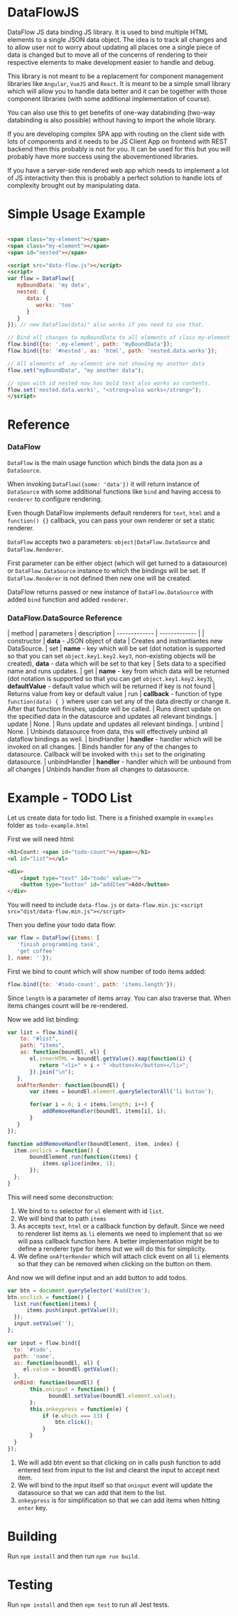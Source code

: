 # DataFlowJS

DataFlow JS data binding JS library. It is used to bind multiple HTML elements
to a single JSON data object. The idea is to track all changes and to allow user
not to worry about updating all places one a single piece of data is changed but
to move all of the concerns of rendering to their respective elements to make
development easier to handle and debug.

This library is not meant to be a replacement for component management libraries
like `Angular`, `VueJS` and `React`. It is meant to be a simple small library which
will allow you to handle data better and it can be together with those component
libraries (with some additional implementation of course).

You can also use this to get benefits of one-way databinding (two-way databinding
is also possible) without having to import the whole library.

If you are developing complex SPA app with routing on the client side with lots
of components and it needs to be JS Client App on frontend with REST backend then
this probably is not for you. It can be used for this but you will probably have
more success using the abovementioned libraries.

If you have a server-side rendered web app which needs to implement a lot of JS
interactivity then this is probably a perfect solution to handle lots of complexity
brought out by manipulating data.

# Simple Usage Example

```html

<span class="my-element"></span>
<span class="my-element"></span>
<span id="nested"></span>

<script src="data-flow.js"></script>
<script>
var flow = DataFlow({
   myBoundData: 'my data',
   nested: {
      data: {
         works: 'too'
      }
   }
}); // new DataFlow(data)" also works if you need to use that.

// Bind all changes to myBoundData to all elements of class my-element
flow.bind({to: '.my-element', path: 'myBoundData'});
flow.bind({to: '#nested', as: 'html', path: 'nested.data.works'});

// All elements of .my-element are not showing my another data
flow.set("myBoundData", "my another data");

// span with id nested now has bold text also works as contents.
flow.set('nested.data.works', "<strong>also works</strong>");
</script>
```

# Reference

### DataFlow

`DataFlow` is the main usage function which binds the data json as a `DataSource`.

When invoking `DataFlow({some: 'data'})` it will return instance of `DataSource` with
some additional functions like `bind` and having access to `renderer` to configure
rendering.

Even though DataFlow implements default renderers for `text`, `html` and a `function() {}` callback, you can pass your own renderer or set a static renderer.

`DataFlow` accepts two a parameters: `object|DataFlow.DataSource` and `DataFlow.Renderer`.

First parameter can be either object (which will get turned to a datasource) or
`DataFlow.DataSource` instance to which the bindings will be set.
If `DataFlow.Renderer` is not defined then new one will be created.

DataFlow returns passed or new instance of `DataFlow.DataSource` with added `bind` function and added `renderer`.

### DataFlow.DataSource Reference

| method  | parameters | description
| ------------- | ------------- |
| constructor  | **data** - JSON object of data | Creates and instrantiantes new DataSource.
| set | **name** - key which will be set  (dot notation is supported so that you can set `object.key1.key2.key3`, non-existing objects will be created), **data** - data which will be set to that key | Sets data to a specified name and runs updates.
| get | **name** - key from which data will be returned (dot notation is supported so that you can get `object.key1.key2.key3`), **defaultValue** - default value which will be returned if key is not found | Returns value from key or default value
| run | **callback** - function of type `function(data) { }` where user can set any of the data directly or change it. After that function finishes, update will be called. | Runs direct update on the specified data in the datasource and updates all relevant bindings.
| update | None. | Runs update and updates all relevant bindings.
| unbind | None. | Unbinds datasource from data, this will effectively unbind all dataflow bindings as well.
| bindHandler | **handler** - handler which will be invoked on all changes. | Binds handler for any of the changes to datasource. Callback will be invoked with `this` set to the originating datasource.
| unbindHandler | **handler** - handler which will be unbound from all changes | Unbinds handler from all changes to datasource.

# Example - TODO List

Let us create data for todo list. There is a finished example in `examples` folder as `todo-example.html`

First we will need html:

```html
<h1>Count: <span id="todo-count"></span></h1>
<ul id="list"></ul>

<div>
    <input type="text" id="todo" value="">
    <button type="button" id="addItem">Add</button>
</div>
```

You will need to include `data-flow.js` or `data-flow.min.js`:
`<script src="dist/data-flow.min.js"></script>`

Then you define your todo data flow:

```js
var flow = DataFlow({items: [
   'finish programming task',
   'get coffee'
], name: ''});
```

First we bind to count which will show number of todo items added:

```js
flow.bind({to: '#todo-count', path: 'items.length'});
```

Since `length` is a parameter of items array. You can also traverse that. When items
changes count will be re-rendered.

Now we add list binding:

```js
var list = flow.bind({
    to: "#list",
    path: "items",
    as: function(boundEl, el) {
       el.innerHTML = boundEl.getValue().map(function(i) {
          return "<li>" + i + " <button>X</button></li>";
       }).join("\n");
   },
   onAfterRender: function(boundEl) {
       var items = boundEl.element.querySelectorAll('li button');

       for(var i = 0; i < items.length; i++) {
           addRemoveHandler(boundEl, items[i], i);
       }
   }
});

function addRemoveHandler(boundElement, item, index) {
  item.onclick = function() {
       boundElement.run(function(items) {
           items.splice(index, 1);
       });
  };
}
```

This will need some deconstruction:
1. We bind to `to` selector for `ul` element with id `list`.
2. We will bind that to path `items`
3. As accepts `text`, `html` or a callback function by default. Since we need to renderer list items as `li` elements we need to implement that so we will pass callback function here. A better implementation might be to define a renderer type for items but we will do this for simplicity.
4. We define `onAfterRender` which will attach click event on all `li` elements so that they can be removed when clicking on the button on them.

And now we will define input and an add button to add todos.

```js
var btn = document.querySelector('#addItem');
btn.onclick = function() {
  list.run(function(items) {
      items.push(input.getValue());
  });
  input.setValue('');
};

var input = flow.bind({
  to: '#todo',
  path: 'name',
  as: function(boundEl, el) {
     el.value = boundEl.getValue();
  },
  onBind: function(boundEl) {
       this.oninput = function() {
             boundEl.setValue(boundEl.element.value);
       };
       this.onkeypress = function(e) {
           if (e.which === 13) {
               btn.click();
           }
       }
  }
});
```

1. We will add btn event so that clicking on in calls push function to add entered
text from input to the list and clearst the input to accept next item.
2. We will bind to the input itself so that `oninput` event will update the
datasource so that we can add that item to the list.
3. `onkeypress` is for simplification so that we can add items when hitting `enter` key.

# Building

Run `npm install` and then run `npm run build`.

# Testing

Run `npm install` and then `npm test` to run all Jest tests.
